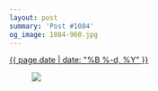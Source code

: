 ```yaml
---
layout: post
summary: 'Post #1084'
og_image: 1084-960.jpg
---
```


<div class="post">
 <time>
  <a href="/1084">
   {{ page.date | date: "%B %-d, %Y" }}
  </a>
 </time>
 <a href="/1084">
  <figure data-taken="2/18/2020">
   <img sizes="(min-width: 700px) 50vw, calc(100vw - 2rem)" src="{{ site.assets_url }}/1084-480.jpg" srcset="{{ site.assets_url }}/1084-240.jpg 240w, {{ site.assets_url }}/1084-480.jpg 480w, {{ site.assets_url }}/1084-720.jpg 720w, {{ site.assets_url }}/1084-960.jpg 960w"/>
  </figure>
 </a>
</div>
